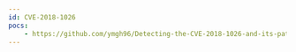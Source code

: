 ```yaml
---
id: CVE-2018-1026
pocs:
    - https://github.com/ymgh96/Detecting-the-CVE-2018-1026-and-its-patch
---
```


